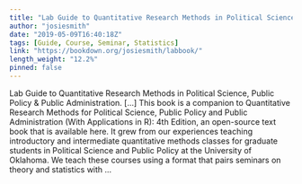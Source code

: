 ```yaml
---
title: "Lab Guide to Quantitative Research Methods in Political Science, Public Policy & Public Administration."
author: "josiesmith"
date: "2019-05-09T16:40:18Z"
tags: [Guide, Course, Seminar, Statistics]
link: "https://bookdown.org/josiesmith/labbook/"
length_weight: "12.2%"
pinned: false
---
```


Lab Guide to Quantitative Research Methods in Political Science, Public Policy & Public Administration. [...] This book is a companion to Quantitative Research Methods for Political Science, Public Policy and Public Administration (With Applications in R): 4th Edition, an open-source text book that is available here. It grew from our experiences teaching introductory and intermediate quantitative methods classes for graduate students in Political Science and Public Policy at the University of Oklahoma. We teach these courses using a format that pairs seminars on theory and statistics with ...
